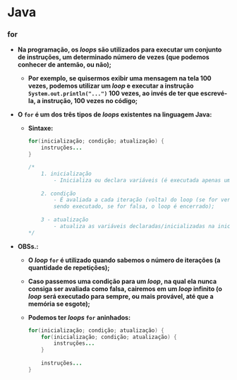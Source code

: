 # Java

### for

- **Na programação, os _loops_ são utilizados para executar um conjunto de instruções, um determinado número de vezes (que podemos conhecer de antemão, ou não);**

  - **Por exemplo, se quisermos exibir uma mensagem na tela 100 vezes, podemos utilizar um _loop_ e executar a instrução `System.out.println("...")` 100 vezes, ao invés de ter que escrevé-la, a instrução, 100 vezes no código;**

- **O `for` é um dos três tipos de _loops_ existentes na linguagem Java:**

  - **Sintaxe:**

    ```java
    for(inicialização; condição; atualização) {
        instruções...
    }
    
    /*
    	1. inicialização
    		- Inicializa ou declara variáveis (é executada apenas uma vez);
    		
        2. condição
        	- É avaliada a cada iteração (volta) do loop (se for verdadeira, o loop continua 
        	sendo executado, se for falsa, o loop é encerrado);
        	
        3 - atualização
        	- atualiza as variáveis declaradas/inicializadas na inicialização;
    */
    ```

- **OBSs.:**

  - **O _loop_ `for` é utilizado quando sabemos o número de iterações (a quantidade de repetições);**
  - **Caso passemos uma condição para um _loop_, na qual ela nunca consiga ser avaliada como falsa, cairemos em um _loop_ infinito (o _loop_ será executado para sempre, ou mais provável, até que a memória se esgote);**
  - **Podemos ter _loops_ `for` aninhados:**
  
    ```java
    for(inicialização; condição; atualização) {
        for(inicialização; condição; atualização) {
        	instruções...
    	}
        
        instruções...
    }
    ```
  
    


